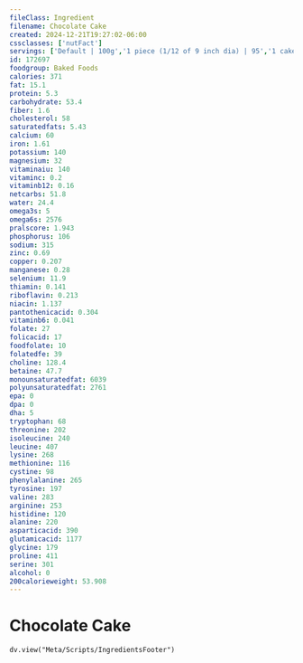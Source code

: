 ```yaml
---
fileClass: Ingredient
filename: Chocolate Cake
created: 2024-12-21T19:27:02-06:00
cssclasses: ['nutFact']
servings: ['Default | 100g','1 piece (1/12 of 9 inch dia) | 95','1 cake, 2-layer (8 inch or 9 inch dia) | 1137']
id: 172697
foodgroup: Baked Foods
calories: 371
fat: 15.1
protein: 5.3
carbohydrate: 53.4
fiber: 1.6
cholesterol: 58
saturatedfats: 5.43
calcium: 60
iron: 1.61
potassium: 140
magnesium: 32
vitaminaiu: 140
vitaminc: 0.2
vitaminb12: 0.16
netcarbs: 51.8
water: 24.4
omega3s: 5
omega6s: 2576
pralscore: 1.943
phosphorus: 106
sodium: 315
zinc: 0.69
copper: 0.207
manganese: 0.28
selenium: 11.9
thiamin: 0.141
riboflavin: 0.213
niacin: 1.137
pantothenicacid: 0.304
vitaminb6: 0.041
folate: 27
folicacid: 17
foodfolate: 10
folatedfe: 39
choline: 128.4
betaine: 47.7
monounsaturatedfat: 6039
polyunsaturatedfat: 2761
epa: 0
dpa: 0
dha: 5
tryptophan: 68
threonine: 202
isoleucine: 240
leucine: 407
lysine: 268
methionine: 116
cystine: 98
phenylalanine: 265
tyrosine: 197
valine: 283
arginine: 253
histidine: 120
alanine: 220
asparticacid: 390
glutamicacid: 1177
glycine: 179
proline: 411
serine: 301
alcohol: 0
200calorieweight: 53.908
---
```


# Chocolate Cake

```dataviewjs
dv.view("Meta/Scripts/IngredientsFooter")
```